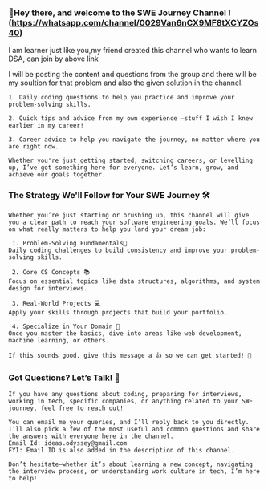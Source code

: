 ### 🚀Hey there, and welcome to the SWE Journey Channel !(https://whatsapp.com/channel/0029Van6nCX9MF8tXCYZOs40)
I am learner just like you,my friend created this channel who wants to learn DSA, can join by above link

I will be posting the content and questions from the group and there will be my soultion for that problem and also the given solution in the channel.


    1. Daily coding questions to help you practice and improve your problem-solving skills.
    
    2. Quick tips and advice from my own experience —stuff I wish I knew earlier in my career!
    
    3. Career advice to help you navigate the journey, no matter where you are right now.
    
    Whether you're just getting started, switching careers, or levelling up, I’ve got something here for everyone. Let’s learn, grow, and achieve our goals together. 

### The Strategy We'll Follow for Your SWE Journey 🛠️

    Whether you’re just starting or brushing up, this channel will give you a clear path to reach your software engineering goals. We’ll focus on what really matters to help you land your dream job:
    
     1. Problem-Solving Fundamentals🧠 
    Daily coding challenges to build consistency and improve your problem-solving skills.
    
     2. Core CS Concepts 📚 
    Focus on essential topics like data structures, algorithms, and system design for interviews.
    
     3. Real-World Projects 💻 
    Apply your skills through projects that build your portfolio.
    
     4. Specialize in Your Domain 🎯
    Once you master the basics, dive into areas like web development, machine learning, or others.
    
    If this sounds good, give this message a 👍 so we can get started! 🚀

### Got Questions? Let’s Talk! 💬

    If you have any questions about coding, preparing for interviews, working in tech, specific companies, or anything related to your SWE journey, feel free to reach out!
    
    You can email me your queries, and I’ll reply back to you directly. I’ll also pick a few of the most useful and common questions and share the answers with everyone here in the channel.
    Email Id: ideas.odyssey@gmail.com
    FYI: Email ID is also added in the description of this channel.
    
    Don’t hesitate—whether it’s about learning a new concept, navigating the interview process, or understanding work culture in tech, I’m here to help!
